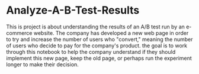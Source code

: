 # Analyze-A-B-Test-Results
This is project is about understanding the results of an A/B test run by an e-commerce website. The company has developed a new web page in order to try and increase the number of users who "convert," meaning the number of users who decide to pay for the company's product. the goal is to work through this notebook to help the company understand if they should implement this new page, keep the old page, or perhaps run the experiment longer to make their decision.
